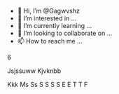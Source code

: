 - 👋 Hi, I’m @Gagwvshz
- 👀 I’m interested in ...
- 🌱 I’m currently learning ...
- 💞️ I’m looking to collaborate on ...
- 📫 How to reach me ...

<!---
Gagwvshz/Gagwvshz is a ✨ special ✨ repository because its `README.md` (this file) appears on your GitHub profile.
You can click the Preview link to take a look at your changes.
--->6
Jsjssuww
Kjvknbb




Kkk
Ms
Ss
S
S
S
S
E
E
T
T
F
